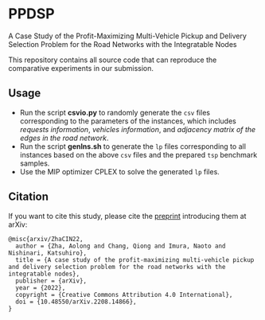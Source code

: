 # PPDSP
A Case Study of the Profit-Maximizing Multi-Vehicle Pickup and Delivery Selection Problem for the Road Networks with the Integratable Nodes

This repository contains all source code that can reproduce the comparative experiments in our submission.

## Usage

- Run the script **csvio.py** to randomly generate the `csv` files corresponding to the parameters of the instances, which includes *requests information*, *vehicles information*, and *adjacency matrix of the edges in the road network*.
- Run the script **genIns.sh** to generate the `lp` files corresponding to all instances based on the above `csv` files and the prepared `tsp` benchmark samples.
- Use the MIP optimizer CPLEX to solve the generated `lp` files.

## Citation

If you want to cite this study, please cite the [preprint](https://doi.org/10.48550/arXiv.2208.14866) introducing them at arXiv:
```
@misc{arxiv/ZhaCIN22,
  author = {Zha, Aolong and Chang, Qiong and Imura, Naoto and Nishinari, Katsuhiro},
  title = {A case study of the profit-maximizing multi-vehicle pickup and delivery selection problem for the road networks with the integratable nodes},
  publisher = {arXiv},
  year = {2022},
  copyright = {Creative Commons Attribution 4.0 International},
  doi = {10.48550/arXiv.2208.14866},
}
```

